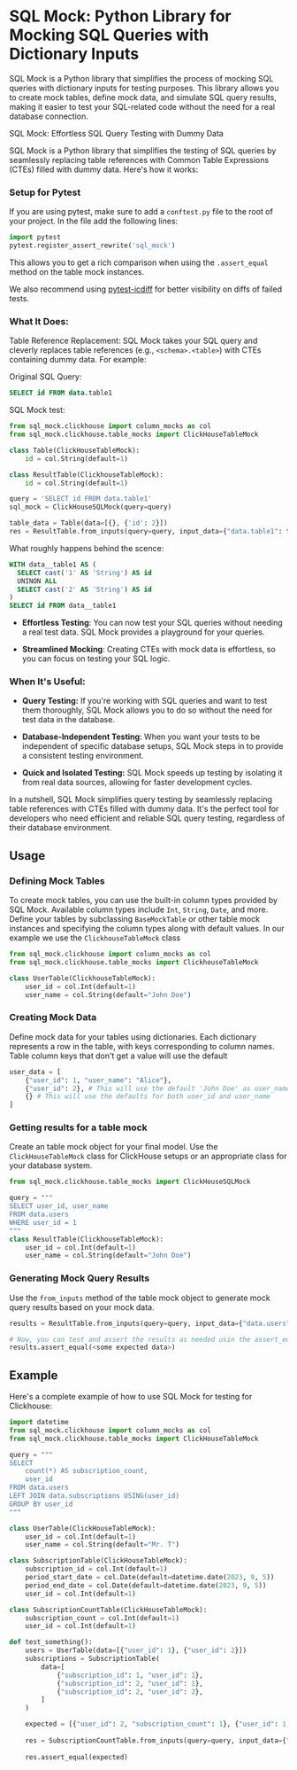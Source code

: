 # SQL Mock: Python Library for Mocking SQL Queries with Dictionary Inputs

SQL Mock is a Python library that simplifies the process of mocking SQL queries with dictionary inputs for testing purposes. This library allows you to create mock tables, define mock data, and simulate SQL query results, making it easier to test your SQL-related code without the need for a real database connection.


SQL Mock: Effortless SQL Query Testing with Dummy Data

SQL Mock is a Python library that simplifies the testing of SQL queries by seamlessly replacing table references with Common Table Expressions (CTEs) filled with dummy data. Here's how it works:

### Setup for Pytest
If you are using pytest, make sure to add a `conftest.py` file to the root of your project.
In the file add the following lines:
```python
import pytest
pytest.register_assert_rewrite('sql_mock')
```
This allows you to get a rich comparison when using the `.assert_equal` method on the table mock instances.

We also recommend using [pytest-icdiff](https://github.com/hjwp/pytest-icdiff) for better visibility on diffs of failed tests.

### What It Does:

Table Reference Replacement: SQL Mock takes your SQL query and cleverly replaces table references (e.g., `<schema>.<table>`) with CTEs containing dummy data. For example:

Original SQL Query:

```sql
SELECT id FROM data.table1
```

SQL Mock test:
```python
from sql_mock.clickhouse import column_mocks as col
from sql_mock.clickhouse.table_mocks import ClickHouseTableMock

class Table(ClickHouseTableMock):
    id = col.String(default=1)

class ResultTable(ClickhouseTableMock):
    id = col.String(default=1)

query = 'SELECT id FROM data.table1'
sql_mock = ClickHouseSQLMock(query=query)

table_data = Table(data=[{}, {'id': 2}])
res = ResultTable.from_inputs(query=query, input_data={"data.table1": table_data})
```

What roughly happens behind the scence:
```sql
WITH data__table1 AS (
  SELECT cast('1' AS 'String') AS id
  UNINON ALL 
  SELECT cast('2' AS 'String') AS id
)
SELECT id FROM data__table1
```

* **Effortless Testing**: You can now test your SQL queries without needing a real test data. SQL Mock provides a playground for your queries.

* **Streamlined Mocking**: Creating CTEs with mock data is effortless, so you can focus on testing your SQL logic.

### When It's Useful:

* **Query Testing:** If you're working with SQL queries and want to test them thoroughly, SQL Mock allows you to do so without the need for test data in the database.

* **Database-Independent Testing**: When you want your tests to be independent of specific database setups, SQL Mock steps in to provide a consistent testing environment.

* **Quick and Isolated Testing:** SQL Mock speeds up testing by isolating it from real data sources, allowing for faster development cycles.

In a nutshell, SQL Mock simplifies query testing by seamlessly replacing table references with CTEs filled with dummy data. It's the perfect tool for developers who need efficient and reliable SQL query testing, regardless of their database environment.


## Usage

### Defining Mock Tables

To create mock tables, you can use the built-in column types provided by SQL Mock. Available column types include `Int`, `String`, `Date`, and more. Define your tables by subclassing `BaseMockTable` or other table mock instances and specifying the column types along with default values. In our example we use the `ClickhouseTableMock` class

```python
from sql_mock.clickhouse import column_mocks as col
from sql_mock.clickhouse.table_mocks import ClickhouseTableMock

class UserTable(ClickhouseTableMock):
    user_id = col.Int(default=1)
    user_name = col.String(default="John Doe")
```

### Creating Mock Data

Define mock data for your tables using dictionaries. Each dictionary represents a row in the table, with keys corresponding to column names. Table column keys that don't get a value will use the default

```python
user_data = [
    {"user_id": 1, "user_name": "Alice"},
    {"user_id": 2}, # This will use the default 'John Doe' as user_name
    {} # This will use the defaults for both user_id and user_name
]
```

### Getting results for a table mock

Create an table mock object for your final model. 
Use the `ClickHouseTableMock` class for ClickHouse setups or an appropriate class for your database system.

```python
from sql_mock.clickhouse.table_mocks import ClickHouseSQLMock

query = """
SELECT user_id, user_name
FROM data.users
WHERE user_id = 1
"""
class ResultTable(ClickhouseTableMock):
    user_id = col.Int(default=1)
    user_name = col.String(default="John Doe")
```

### Generating Mock Query Results

Use the `from_inputs` method of the table mock object to generate mock query results based on your mock data.

```python
results = ResultTable.from_inputs(query=query, input_data={"data.users": user_data})

# Now, you can test and assert the results as needed usin the assert_equal method.
results.assert_equal(<some expected data>)
```

## Example

Here's a complete example of how to use SQL Mock for testing for Clickhouse:

```python
import datetime
from sql_mock.clickhouse import column_mocks as col
from sql_mock.clickhouse.table_mocks import ClickHouseTableMock

query = """
SELECT
    count(*) AS subscription_count,
    user_id
FROM data.users
LEFT JOIN data.subscriptions USING(user_id)
GROUP BY user_id
"""

class UserTable(ClickHouseTableMock):
    user_id = col.Int(default=1)
    user_name = col.String(default="Mr. T")

class SubscriptionTable(ClickHouseTableMock):
    subscription_id = col.Int(default=1)
    period_start_date = col.Date(default=datetime.date(2023, 9, 5))
    period_end_date = col.Date(default=datetime.date(2023, 9, 5))
    user_id = col.Int(default=1)

class SubscriptionCountTable(ClickHouseTableMock):
    subscription_count = col.Int(default=1)
    user_id = col.Int(default=1)

def test_something():
    users = UserTable(data=[{"user_id": 1}, {"user_id": 2}])
    subscriptions = SubscriptionTable(
        data=[
            {"subscription_id": 1, "user_id": 1},
            {"subscription_id": 2, "user_id": 1},
            {"subscription_id": 2, "user_id": 2},
        ]
    )

    expected = [{"user_id": 2, "subscription_count": 1}, {"user_id": 1, "subscription_count": 2}]
    
    res = SubscriptionCountTable.from_inputs(query=query, input_data={"data.users": users, "data.subscriptions": subscriptions})
    
    res.assert_equal(expected)
```
